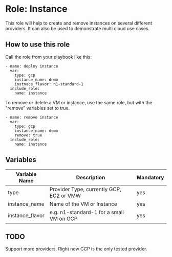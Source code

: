 # Role: Instance

This role will help to create and remove instances on several different providers. It can also be used to demonstrate multi cloud use cases.

## How to use this role

Call the role from your playbook like this:

	- name: deploy instance
	  var:
		type: gcp
		instance_name: demo
		instnace_flavor: n1-standard-1
	  include_role:
		name: instance

To remove or delete a VM or instance, use the same role, but with the "remove" variables set to true.

	- name: remove instance
	  var:
	    type: gcp
	    instance_name: demo
	    remove: true
	  include_role:
	    name: instance

## Variables

 | Variable Name | Description | Mandatory |
 |--|--|--|
 | type | Provider Type, currently GCP, EC2 or VMW | yes |
 | instance_name | Name of the VM or Instance | yes |
 | instance_flavor | e.g. n1-standard-1 for a small VM on GCP | yes |

## TODO

Support more providers. Right now GCP is the only tested provider.
